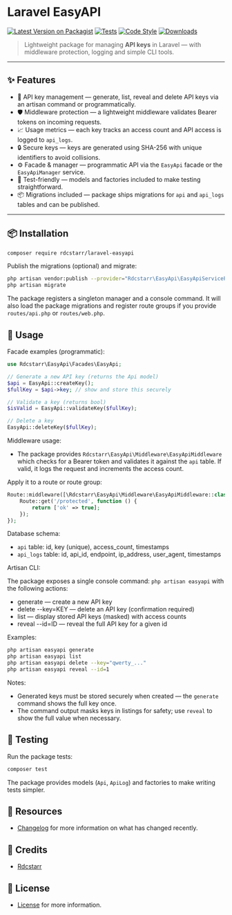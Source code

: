 # Laravel EasyAPI

[![Latest Version on Packagist](https://img.shields.io/packagist/v/rdcstarr/laravel-easyapi.svg?style=flat-square)](https://packagist.org/packages/rdcstarr/laravel-easyapi)
[![Tests](https://img.shields.io/github/actions/workflow/status/rdcstarr/laravel-easyapi/run-tests.yml?branch=main&label=tests&style=flat-square)](https://github.com/rdcstarr/laravel-easyapi/actions)
[![Code Style](https://img.shields.io/github/actions/workflow/status/rdcstarr/laravel-easyapi/fix-php-code-style-issues.yml?branch=main&label=code%20style&style=flat-square)](https://github.com/rdcstarr/laravel-easyapi/actions)
[![Downloads](https://img.shields.io/packagist/dt/rdcstarr/laravel-easyapi.svg?style=flat-square)](https://packagist.org/packages/rdcstarr/laravel-easyapi)

> Lightweight package for managing **API keys** in Laravel — with middleware protection, logging and simple CLI tools.

---

## ✨ Features

- 🔑 API key management — generate, list, reveal and delete API keys via an artisan command or programmatically.
- 🛡 Middleware protection — a lightweight middleware validates Bearer tokens on incoming requests.
- 📈 Usage metrics — each key tracks an access count and API access is logged to `api_logs`.
- 🔒 Secure keys — keys are generated using SHA-256 with unique identifiers to avoid collisions.
- ⚙️ Facade & manager — programmatic API via the `EasyApi` facade or the `EasyApiManager` service.
- 🧪 Test-friendly — models and factories included to make testing straightforward.
- 📦 Migrations included — package ships migrations for `api` and `api_logs` tables and can be published.

---

## 📦 Installation

```bash
composer require rdcstarr/laravel-easyapi
```

Publish the migrations (optional) and migrate:

```bash
php artisan vendor:publish --provider="Rdcstarr\EasyApi\EasyApiServiceProvider" --tag="migrations"
php artisan migrate
```

The package registers a singleton manager and a console command. It will also load the package migrations and register route groups if you provide `routes/api.php` or `routes/web.php`.

## 🔑 Usage

Facade examples (programmatic):

```php
use Rdcstarr\EasyApi\Facades\EasyApi;

// Generate a new API key (returns the Api model)
$api = EasyApi::createKey();
$fullKey = $api->key; // show and store this securely

// Validate a key (returns bool)
$isValid = EasyApi::validateKey($fullKey);

// Delete a key
EasyApi::deleteKey($fullKey);
```

Middleware usage:

- The package provides `Rdcstarr\EasyApi\Middleware\EasyApiMiddleware` which checks for a Bearer token and validates it against the `api` table. If valid, it logs the request and increments the access count.

Apply it to a route or route group:

```php
Route::middleware([\Rdcstarr\EasyApi\Middleware\EasyApiMiddleware::class])->group(function () {
    Route::get('/protected', function () {
        return ['ok' => true];
    });
});
```

Database schema:

- `api` table: id, key (unique), access_count, timestamps
- `api_logs` table: id, api_id, endpoint, ip_address, user_agent, timestamps

Artisan CLI:

The package exposes a single console command: `php artisan easyapi` with the following actions:

- generate — create a new API key
- delete --key=KEY — delete an API key (confirmation required)
- list — display stored API keys (masked) with access counts
- reveal --id=ID — reveal the full API key for a given id

Examples:

```bash
php artisan easyapi generate
php artisan easyapi list
php artisan easyapi delete --key="qwerty_..."
php artisan easyapi reveal --id=1
```

Notes:

- Generated keys must be stored securely when created — the `generate` command shows the full key once.
- The command output masks keys in listings for safety; use `reveal` to show the full value when necessary.

## 🧪 Testing

Run the package tests:

```bash
composer test
```

The package provides models (`Api`, `ApiLog`) and factories to make writing tests simpler.

## 📖 Resources
 - [Changelog](CHANGELOG.md) for more information on what has changed recently.

## 👥 Credits
 - [Rdcstarr](https://github.com/rdcstarr)

## 📜 License
 - [License](LICENSE.md) for more information.
